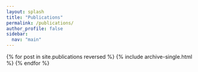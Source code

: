 ```yaml
---
layout: splash
title: "Publications"
permalink: /publications/
author_profile: false
sidebar:
  nav: "main"
---
```


{% for post in site.publications reversed %}
  {% include archive-single.html %}
{% endfor %}
